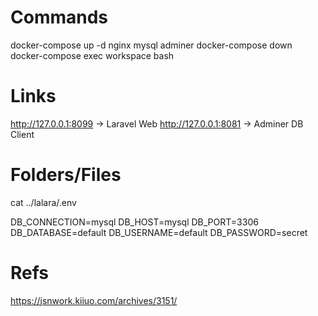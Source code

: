# Commands
docker-compose up -d nginx mysql adminer
docker-compose down
docker-compose exec workspace bash

# Links
http://127.0.0.1:8099 -> Laravel Web
http://127.0.0.1:8081 -> Adminer DB Client

# Folders/Files
cat ../lalara/.env

DB_CONNECTION=mysql
DB_HOST=mysql
DB_PORT=3306
DB_DATABASE=default
DB_USERNAME=default
DB_PASSWORD=secret

# Refs
https://jsnwork.kiiuo.com/archives/3151/
